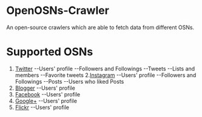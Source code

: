 # OpenOSNs-Crawler
 An open-source crawlers which are able to fetch data from different OSNs.

# Supported OSNs
 1. [Twitter](https://www.twitter.com/)
 --Users' profile
 --Followers and Followings
 --Tweets
 --Lists and members
 --Favorite tweets
 2.[Instagram](https://www.instagram.com/)
 --Users' profile
 --Followers and Followings
 --Posts
 --Users who liked Posts
 3. [Blogger](https://www.blogger.com/)
 --Users' profile
 4. [Facebook](https://www.facebook.com/)
 --Users' profile
 5. [Google+](https://plus.google.com/)
 --Users' profile
 6. [Flickr](https://www.flickr.com/)
 --Users' profile

